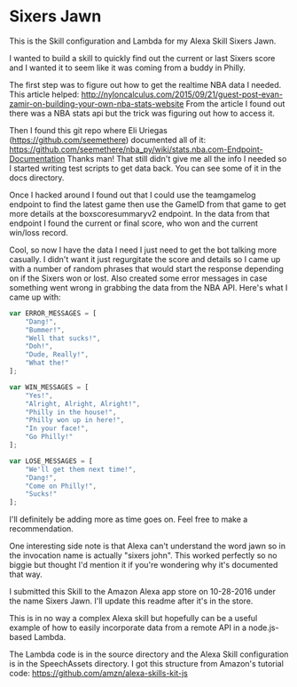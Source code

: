 # Sixers Jawn
This is the Skill configuration and Lambda for my Alexa Skill Sixers Jawn.

I wanted to build a skill to quickly find out the current or last Sixers score and I wanted it to seem like it was coming from a buddy in Philly.

The first step was to figure out how to get the realtime NBA data I needed. This article helped: http://nyloncalculus.com/2015/09/21/guest-post-evan-zamir-on-building-your-own-nba-stats-website
From the article I found out there was a NBA stats api but the trick was figuring out how to access it. 

Then I found this git repo where Eli Uriegas (https://github.com/seemethere) documented all of it:
https://github.com/seemethere/nba_py/wiki/stats.nba.com-Endpoint-Documentation
Thanks man! That still didn't give me all the info I needed so I started writing test scripts to get data back. You can see some of it in the docs directory.

Once I hacked around I found out that I could use the teamgamelog endpoint to find the latest game then use the GameID from that game to get more details at the boxscoresummaryv2 endpoint. In the data from that endpoint I found the current or final score, who won and the current win/loss record.  

Cool, so now I have the data I need I just need to get the bot talking more casually. I didn't want it just regurgitate the score and details so I came up with a number of random phrases that would start the response depending on if the Sixers won or lost. Also created some error messages in case something went wrong in grabbing the data from the NBA API.  Here's what I came up with:
``` JavaScript
var ERROR_MESSAGES = [
    "Dang!",
    "Bummer!",
    "Well that sucks!",
    "Doh!",
    "Dude, Really!",
    "What the!"
];

var WIN_MESSAGES = [
    "Yes!",
    "Alright, Alright, Alright!",
    "Philly in the house!",
    "Philly won up in here!",
    "In your face!",
    "Go Philly!"
];

var LOSE_MESSAGES = [
    "We'll get them next time!",
    "Dang!",
    "Come on Philly!",
    "Sucks!"
];
```
I'll definitely be adding more as time goes on.  Feel free to make a recommendation.

One interesting side note is that Alexa can't understand the word jawn so in the invocation name is actually "sixers john".  This worked perfectly so no biggie but thought I'd mention it if you're wondering why it's documented that way.

I submitted this Skill to the Amazon Alexa app store on 10-28-2016 under the name Sixers Jawn.  I'll update this readme after it's in the store.

This is in no way a complex Alexa skill but hopefully can be a useful example of how to easily incorporate data from a remote API in a node.js-based Lambda.

The Lambda code is in the source directory and the Alexa Skill configuration is in the SpeechAssets directory.  I got this structure from Amazon's tutorial code: https://github.com/amzn/alexa-skills-kit-js


